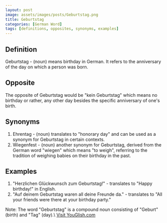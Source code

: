 ```yaml
---
layout: post
image: assets/images/posts/Geburtstag.png
title: Geburtstag
categories: [German Word]
tags: [definitions, opposites, synonyms, examples]
---
```


## Definition

Geburtstag - (noun) means birthday in German. It refers to the anniversary of the day on which a person was born.

## Opposite

The opposite of Geburtstag would be "kein Geburtstag" which means no birthday or rather, any other day besides the specific anniversary of one's birth.

## Synonyms

1. Ehrentag - (noun) translates to "honorary day" and can be used as a synonym for Geburtstag in certain contexts.
2. Wiegenfest - (noun) another synonym for Geburtstag, derived from the German word "wiegen" which means "to weigh", referring to the tradition of weighing babies on their birthday in the past.

## Examples

1. "Herzlichen Glückwunsch zum Geburtstag!" - translates to "Happy birthday!" in English.
2. "Auf deinem Geburtstag waren all deine Freunde da." - translates to "All your friends were there at your birthday party."

Note: The word "Geburtstag" is a compound noun consisting of "Geburt" (birth) and "Tag" (day).\ <a id="yg-widget-0" class="youglish-widget" data-query="Geburtstag" data-lang="german" data-components="8412" data-auto-start="0" data-bkg-color="theme_light" data-title="How%20to%20pronounce%20Geburtstag%20in%20German"  rel="nofollow" href="https://youglish.com">Visit YouGlish.com</a><script async src="https://youglish.com/public/emb/widget.js" charset="utf-8"></script>
